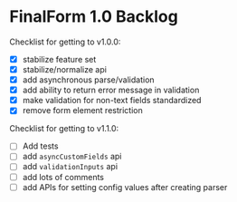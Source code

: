 # FinalForm 1.0 Backlog

Checklist for getting to v1.0.0:

- [x] stabilize feature set
- [x] stabilize/normalize api
- [x] add asynchronous parse/validation
- [x] add ability to return error message in validation
- [x] make validation for non-text fields standardized
- [x] remove form element restriction

Checklist for getting to v1.1.0:

- [ ] Add tests
- [ ] add `asyncCustomFields` api
- [ ] add `validationInputs` api
- [ ] add lots of comments
- [ ] add APIs for setting config values after creating parser
